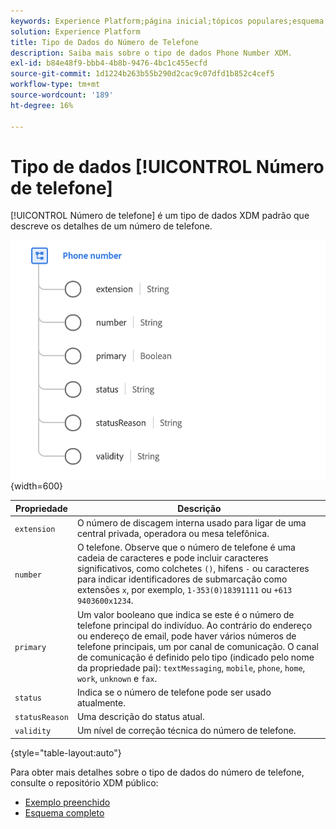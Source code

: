 ```yaml
---
keywords: Experience Platform;página inicial;tópicos populares;esquema;Esquema;XDM;campos;esquemas;Esquemas;phoneNumber;xdm:phoneNumber;tipo de dados;tipo de dados;tipo de dados;
solution: Experience Platform
title: Tipo de Dados do Número de Telefone
description: Saiba mais sobre o tipo de dados Phone Number XDM.
exl-id: b84e48f9-bbb4-4b8b-9476-4bc1c455ecfd
source-git-commit: 1d1224b263b55b290d2cac9c07dfd1b852c4cef5
workflow-type: tm+mt
source-wordcount: '189'
ht-degree: 16%

---
```


# Tipo de dados [!UICONTROL Número de telefone]

[!UICONTROL Número de telefone] é um tipo de dados XDM padrão que descreve os detalhes de um número de telefone.

![](../images/data-types/phone-number.png){width=600}

| Propriedade | Descrição |
| --- | --- |
| `extension` | O número de discagem interna usado para ligar de uma central privada, operadora ou mesa telefônica. |
| `number` | O telefone. Observe que o número de telefone é uma cadeia de caracteres e pode incluir caracteres significativos, como colchetes `()`, hifens `-` ou caracteres para indicar identificadores de submarcação como extensões `x`, por exemplo, `1-353(0)18391111` ou `+613 9403600x1234`. |
| `primary` | Um valor booleano que indica se este é o número de telefone principal do indivíduo. Ao contrário do endereço ou endereço de email, pode haver vários números de telefone principais, um por canal de comunicação. O canal de comunicação é definido pelo tipo (indicado pelo nome da propriedade pai): `textMessaging`, `mobile`, `phone`, `home`, `work`, `unknown` e `fax`. |
| `status` | Indica se o número de telefone pode ser usado atualmente. |
| `statusReason` | Uma descrição do status atual. |
| `validity` | Um nível de correção técnica do número de telefone. |

{style="table-layout:auto"}

Para obter mais detalhes sobre o tipo de dados do número de telefone, consulte o repositório XDM público:

* [Exemplo preenchido](https://github.com/adobe/xdm/blob/master/components/datatypes/demographic/phonenumber.example.1.json)
* [Esquema completo](https://github.com/adobe/xdm/blob/master/components/datatypes/demographic/phonenumber.schema.json)
